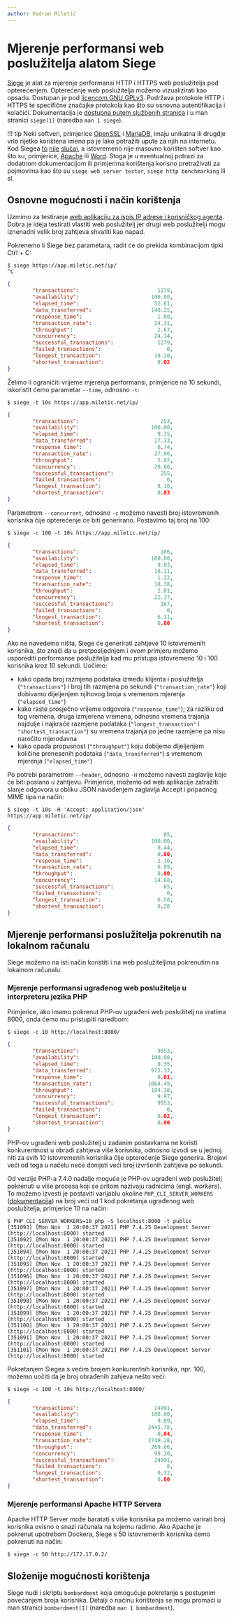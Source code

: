 ```yaml
---
author: Vedran Miletić
---
```


# Mjerenje performansi web poslužitelja alatom Siege

[Siege](https://www.joedog.org/siege-home/) je alat za mjerenje performansi HTTP i HTTPS web poslužitelja pod opterećenjem. Opterećenje web poslužitelja možemo vizualizirati kao opsadu. Dostupan je pod [licencom GNU GPLv3](https://github.com/JoeDog/siege/blob/master/COPYING). Podržava protokole HTTP i HTTPS te specifične značajke protokola kao što su osnovna autentifikacija i kolačići. Dokumentacija je [dostupna putem službenih stranica](https://www.joedog.org/siege-manual/) i u man stranici `siege(1)` (naredba `man 1 siege`).

!!! tip
    Neki softveri, primjerice [OpenSSL](https://www.openssl.org/) i [MariaDB](https://mariadb.org/), imaju unikatna ili drugdje vrlo rijetko korištena imena pa je lako potražiti upute za njih na internetu. Kod Siegea [to](https://guardiansofgahoole.fandom.com/wiki/The_Siege) [nije](https://forgottenrealms.fandom.com/wiki/The_Siege) [slučaj](https://en.wikipedia.org/wiki/Siege_(disambiguation)), a istovremeno nije masovno korišten softver kao što su, primjerice, [Apache](https://httpd.apache.org/) ili [Word](https://products.office.com/word). Stoga je u eventualnoj potrazi za dodatnom dokumentacijom ili primjerima korištenja korisno pretraživati za pojmovima kao što su `siege web server tester`, `siege http benchmarking` ili sl.

## Osnovne mogućnosti i način korištenja

Uzmimo za testiranje [web aplikaciju za ispis IP adrese i korisničkog agenta](https://app.miletic.net/ip/). Dobra je ideja testirati vlastiti web poslužitelj jer drugi web poslužitelji mogu iznenadni velik broj zahtjeva shvatiti kao napad.

Pokrenemo li Siege bez parametara, radit će do prekida kombinacijom tipki Ctrl + C:

``` shell
$ siege https://app.miletic.net/ip/
^C
```

``` json
{
        "transactions":                         1279,
        "availability":                       100.00,
        "elapsed_time":                        52.61,
        "data_transferred":                   140.25,
        "response_time":                        1.00,
        "transaction_rate":                    24.31,
        "throughput":                           2.67,
        "concurrency":                         24.34,
        "successful_transactions":              1279,
        "failed_transactions":                     0,
        "longest_transaction":                 19.20,
        "shortest_transaction":                 0.02
}
```

Želimo li ograničiti vrijeme mjerenja performansi, primjerice na 10 sekundi, iskoristit ćemo parametar `--time`, odnosno `-t`:

``` shell
$ siege -t 10s https://app.miletic.net/ip/
```

``` json
{
        "transactions":                          253,
        "availability":                       100.00,
        "elapsed_time":                         9.35,
        "data_transferred":                    27.33,
        "response_time":                        0.74,
        "transaction_rate":                    27.06,
        "throughput":                           2.92,
        "concurrency":                         20.00,
        "successful_transactions":               255,
        "failed_transactions":                     0,
        "longest_transaction":                  8.10,
        "shortest_transaction":                 0.03
}
```

Parametrom `--concurrent`, odnosno `-c` možemo navesti broj istovremenih korisnika čije opterećenje će biti generirano. Postavimo taj broj na 100:

``` shell
$ siege -c 100 -t 10s https://app.miletic.net/ip/
```

``` json
{
        "transactions":                          166,
        "availability":                       100.00,
        "elapsed_time":                         9.03,
        "data_transferred":                    18.11,
        "response_time":                        1.22,
        "transaction_rate":                    18.38,
        "throughput":                           2.01,
        "concurrency":                         22.37,
        "successful_transactions":               167,
        "failed_transactions":                     0,
        "longest_transaction":                  6.31,
        "shortest_transaction":                 0.00
}
```

Ako ne navedemo ništa, Siege će generirati zahtjeve 10 istovremenih korisnika, što znači da u pretposljednjem i ovom primjeru možemo usporediti performanse poslužitelja kad mu pristupa istovremeno 10 i 100 korisnika kroz 10 sekundi. Uočimo:

- kako opada broj razmjena podataka između klijenta i poslužitelja (`"transactions"`) i broj tih razmjena po sekundi (`"transaction_rate"`) koji dobivamo dijeljenjem njihovog broja s vremenom mjerenja (`"elapsed_time"`)
- kako raste prosječno vrijeme odgovora (`"response_time"`); za razliku od tog vremena, druga izmjerena vremena, odnosno vremena trajanja najdulje i najkraće razmjene podataka (`"longest_transaction"` i `"shortest_transaction"`) su vremena trajanja po jedne razmjene pa nisu naročito mjerodavna
- kako opada propusnost (`"throughput"`) koju dobijemo dijeljenjem količine prenesenih podataka (`"data_transferred"`) s vremenom mjerenja (`"elapsed_time"`)

Po potrebi parametrom `--header`, odnosno `-H` možemo navesti zaglavlje koje će biti poslano u zahtjevu. Primjerice, možemo od web aplikacije zatražiti slanje odgovora u obliku JSON navođenjem zaglavlja Accept i pripadnog MIME tipa na način:

``` shell
$ siege -t 10s -H 'Accept: application/json' https://app.miletic.net/ip/
```

``` json
{
        "transactions":                           65,
        "availability":                       100.00,
        "elapsed_time":                         9.44,
        "data_transferred":                     0.00,
        "response_time":                        2.16,
        "transaction_rate":                     6.89,
        "throughput":                           0.00,
        "concurrency":                         14.88,
        "successful_transactions":                65,
        "failed_transactions":                     0,
        "longest_transaction":                  6.58,
        "shortest_transaction":                 0.20
}
```

## Mjerenje performansi poslužitelja pokrenutih na lokalnom računalu

Siege možemo na isti način koristiti i na web poslužiteljima pokrenutim na lokalnom računalu.

### Mjerenje performansi ugrađenog web poslužitelja u interpreteru jezika PHP

Primjerice, ako imamo pokrenut PHP-ov ugrađeni web poslužitelj na vratima 8000, onda ćemo mu pristupiti naredbom:

``` shell
$ siege -c 10 http://localhost:8000/
```

``` json
{
        "transactions":                         9953,
        "availability":                       100.00,
        "elapsed_time":                         9.35,
        "data_transferred":                   973.37,
        "response_time":                        0.01,
        "transaction_rate":                  1064.49,
        "throughput":                         104.10,
        "concurrency":                          9.97,
        "successful_transactions":              9953,
        "failed_transactions":                     0,
        "longest_transaction":                  0.02,
        "shortest_transaction":                 0.00
}
```

PHP-ov ugrađeni web poslužitelj u zadanim postavkama ne koristi konkurentnost u obradi zahtjeva više korisnika, odnosno izvodi se u jednoj niti za svih 10 istovremenih korisnika čije opterećenje Siege generira. Brojevi veći od toga u načelu neće donijeti veći broj izvršenih zahtjeva po sekundi.

Od verzije PHP-a 7.4.0 nadalje moguće je PHP-ov ugrađeni web poslužitelj pokrenuti u više procesa koji se pritom nazivaju radnicima (engl. *workers*). To možemo izvesti je postaviti varijablu okoline `PHP_CLI_SERVER_WORKERS` ([dokumentacija](https://www.php.net/manual/en/features.commandline.webserver.php)) na broj veći od 1 kod pokretanja ugrađenog web poslužitelja, primjerice 10 na način:

``` shell
$ PHP_CLI_SERVER_WORKERS=10 php -S localhost:8000 -t public
[351093] [Mon Nov  1 20:00:37 2021] PHP 7.4.25 Development Server (http://localhost:8000) started
[351092] [Mon Nov  1 20:00:37 2021] PHP 7.4.25 Development Server (http://localhost:8000) started
[351094] [Mon Nov  1 20:00:37 2021] PHP 7.4.25 Development Server (http://localhost:8000) started
[351095] [Mon Nov  1 20:00:37 2021] PHP 7.4.25 Development Server (http://localhost:8000) started
[351096] [Mon Nov  1 20:00:37 2021] PHP 7.4.25 Development Server (http://localhost:8000) started
[351097] [Mon Nov  1 20:00:37 2021] PHP 7.4.25 Development Server (http://localhost:8000) started
[351098] [Mon Nov  1 20:00:37 2021] PHP 7.4.25 Development Server (http://localhost:8000) started
[351099] [Mon Nov  1 20:00:37 2021] PHP 7.4.25 Development Server (http://localhost:8000) started
[351100] [Mon Nov  1 20:00:37 2021] PHP 7.4.25 Development Server (http://localhost:8000) started
[351091] [Mon Nov  1 20:00:37 2021] PHP 7.4.25 Development Server (http://localhost:8000) started
[351101] [Mon Nov  1 20:00:37 2021] PHP 7.4.25 Development Server (http://localhost:8000) started
```

Pokretanjem Siegea s većim brojem konkurentnih korisnika, npr. 100, možemo uočiti da je broj obrađenih zahjeva nešto veći:

``` shell
$ siege -c 100 -t 10s http://localhost:8000/
```

``` json
{
        "transactions":                        24991,
        "availability":                       100.00,
        "elapsed_time":                         9.09,
        "data_transferred":                  2445.78,
        "response_time":                        0.04,
        "transaction_rate":                  2749.28,
        "throughput":                         269.06,
        "concurrency":                         99.20,
        "successful_transactions":             24991,
        "failed_transactions":                     0,
        "longest_transaction":                  0.32,
        "shortest_transaction":                 0.00
}
```

### Mjerenje performansi Apache HTTP Servera

Apache HTTP Server može baratati s više korisnika pa možemo varirati broj korisnika ovisno o snazi računala na kojemu radimo. Ako Apache je pokrenut upotrebom Dockera, Siege s 50 istovremenih korisnika ćemo pokrenuti na način:

``` shell
$ siege -c 50 http://172.17.0.2/
```

## Složenije mogućnosti korištenja

Siege nudi i skriptu `bombardment` koja omogućuje pokretanje s postupnim povećanjem broja korisnika. Detalji o načinu korištenja se mogu promaći u man stranici `bombardment(1)` (naredba `man 1 bombardment`).
